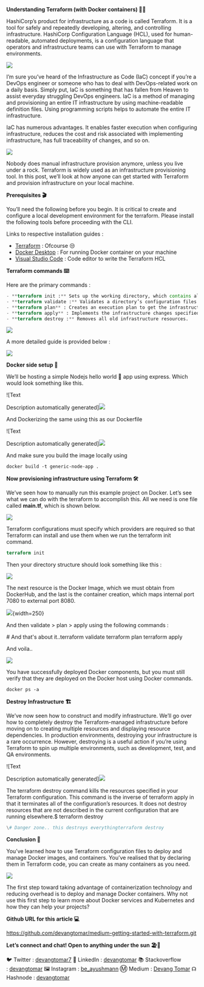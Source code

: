 ﻿**Understanding Terraform (with Docker containers) 📗🐋**

HashiCorp’s product for infrastructure as a code is called Terraform. It is a tool for safely and repeatedly developing, altering, and controlling infrastructure. HashiCorp Configuration Language (HCL), used for human-readable, automated deployments, is a configuration language that operators and infrastructure teams can use with Terraform to manage environments.

![](./images/Aspose.Words.e989f448-0261-45d5-bad3-65aa4c8403b4.001.jpeg)

I’m sure you’ve heard of the Infrastructure as Code (IaC) concept if you’re a DevOps engineer or someone who has to deal with DevOps-related work on a daily basis. Simply put, IaC is something that has fallen from Heaven to assist everyday struggling DevOps engineers. IaC is a method of managing and provisioning an entire IT infrastructure by using machine-readable definition files. Using programming scripts helps to automate the entire IT infrastructure.

IaC has numerous advantages. It enables faster execution when configuring infrastructure, reduces the cost and risk associated with implementing infrastructure, has full traceability of changes, and so on.

![](./images/Aspose.Words.e989f448-0261-45d5-bad3-65aa4c8403b4.002.jpeg)

Nobody does manual infrastructure provision anymore, unless you live under a rock. Terraform is widely used as an infrastructure provisioning tool. In this post, we’ll look at how anyone can get started with Terraform and provision infrastructure on your local machine.

**Prerequisites 🎬**

You’ll need the following before you begin. It is critical to create and configure a local development environment for the terraform. Please install the following tools before proceeding with the CLI.

Links to respective installation guides :

- [Terraform](https://www.terraform.io/) : Ofcourse 😒
- [Docker Desktop](https://www.docker.com/products/docker-desktop) : For running Docker container on your machine
- [Visual Studio Code](https://code.visualstudio.com/) : Code editor to write the Terraform HCL

**Terraform commands ⌨️**

Here are the primary commands :


```terraform
- **terraform init :** Sets up the working directory, which contains all of the configuration files.
- **terraform validate :** Validates a directory’s configuration files.
- **terraform plan** : Creates an execution plan to get the infrastructure to the desired state.
- **terraform apply** : Implements the infrastructure changes specified in the plan.
- **terraform destroy :** Removes all old infrastructure resources.
```

![](./images/Aspose.Words.e989f448-0261-45d5-bad3-65aa4c8403b4.003.png)

A more detailed guide is provided below :

![](./images/Aspose.Words.e989f448-0261-45d5-bad3-65aa4c8403b4.004.png)

**Docker side setup 🐳**

We’ll be hosting a simple Nodejs hello world 👋 app using express. Which would look something like this.

![Text

Description automatically generated]![](./images/Aspose.Words.e989f448-0261-45d5-bad3-65aa4c8403b4.005.png)

And Dockerizing the same using this as our Dockerfile

![Text

Description automatically generated]![](./images/Aspose.Words.e989f448-0261-45d5-bad3-65aa4c8403b4.006.png)

And make sure you build the image locally using

```dockerfile
docker build -t generic-node-app .
```

**Now provisioning infrastructure using Terraform 🛠**

We’ve seen how to manually run this example project on Docker. Let’s see what we can do with the terraform to accomplish this. All we need is one file called **main.tf**, which is shown below.

![](./images/Aspose.Words.e989f448-0261-45d5-bad3-65aa4c8403b4.007.png)

Terraform configurations must specify which providers are required so that Terraform can install and use them when we run the terraform init command.

```terraform
terraform init
```

Then your directory structure should look something like this :

![](./images/Aspose.Words.e989f448-0261-45d5-bad3-65aa4c8403b4.008.png)

The next resource is the Docker Image, which we must obtain from DockerHub, and the last is the container creation, which maps internal port 7080 to external port 8080.

![](./images/Aspose.Words.e989f448-0261-45d5-bad3-65aa4c8403b4.009.jpeg){width=250}

And then validate > plan > apply using the following commands :

\# And that's about it..terraform validate
terraform plan
terraform apply

And voila..

![](./images/Aspose.Words.e989f448-0261-45d5-bad3-65aa4c8403b4.010.png)

You have successfully deployed Docker components, but you must still verify that they are deployed on the Docker host using Docker commands.

```dockerfile
docker ps -a
```

**Destroy Infrastructure 🏗**

We’ve now seen how to construct and modify infrastructure. We’ll go over how to completely destroy the Terraform-managed infrastructure before moving on to creating multiple resources and displaying resource dependencies.
In production environments, destroying your infrastructure is a rare occurrence. However, destroying is a useful action if you’re using Terraform to spin up multiple environments, such as development, test, and QA environments.

![Text

Description automatically generated]![](./images/Aspose.Words.e989f448-0261-45d5-bad3-65aa4c8403b4.011.jpeg)

The terraform destroy command kills the resources specified in your Terraform configuration. This command is the inverse of terraform apply in that it terminates all of the configuration’s resources. It does not destroy resources that are not described in the current configuration that are running elsewhere.$ terraform destroy

```terraform
\# Danger zone.. this destroys everythingterraform destroy
```

**Conclusion 🤔**

You’ve learned how to use Terraform configuration files to deploy and manage Docker images, and containers. You’ve realised that by declaring them in Terraform code, you can create as many containers as you need.

![](./images/Aspose.Words.e989f448-0261-45d5-bad3-65aa4c8403b4.012.jpeg)


The first step toward taking advantage of containerization technology and reducing overhead is to deploy and manage Docker containers. Why not use this first step to learn more about Docker services and Kubernetes and how they can help your projects?

**Github URL for this article 💻**

<https://github.com/devangtomar/medium-getting-started-with-terraform.git>

**Let’s connect and chat! Open to anything under the sun 🏖️🍹**

🐦 Twitter : [devangtomar7](https://twitter.com/devangtomar7)
🔗 LinkedIn : [devangtomar](https://www.linkedin.com/in/devangtomar)
📚 Stackoverflow : [devangtomar](https://stackoverflow.com/users/8198097/devangtomar)
🖼️ Instagram : [be_ayushmann](https://instagram.com/be_ayushmann)
Ⓜ️ Medium : [Devang Tomar](https://medium.com/u/8f5e1c86129d?source=post_page-----e42119a306ca--------------------------------)
☊ Hashnode : [devangtomar](https://devangtomar.hashnode.dev/)

